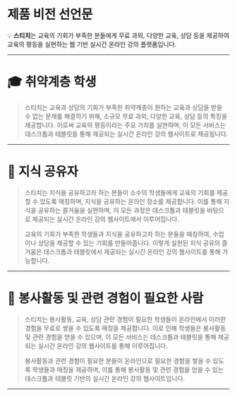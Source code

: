 # 제품 비전 선언문

💡 **스티치**는 교육의 기회가 부족한 분들에게 무료 과외, 다양한 교육, 상담 등을 제공하여 교육의 평등을 실현하는 웹 기반 실시간 온라인 강의 플랫폼입니다.

---

# 🎓 취약계층 학생

> 스티치는 교육과 상담의 기회가 부족한 취약계층이 원하는 교육과 상담을 받을 수 없는 문제를 해결하기 위해, 소규모 무료 과외, 다양한 교육, 상담 등의 특징을 제공합니다. 이로써 교육의 평등이라는 주요 가치를 실현하며, 이 모든 서비스는 데스크톱과 테블릿을 통해 제공되는 실시간 온라인 강의 웹사이트로 제공됩니다.

---

# 💬 지식 공유자

> 스티치는 지식을 공유하고자 하는 분들이 소수의 학생들에게 교육의 기회를 제공할 수 있도록 매칭하며, 지식을 공유하는 온라인 장소를 제공합니다. 이를 통해 지식을 공유하는 즐거움을 실현하며, 이 모든 과정은 데스크톱과 테블릿을 바탕으로 제공되는 실시간 온라인 강의 웹사이트에서 이루어집니다.
>
> 교육의 기회가 부족한 학생들과 지식을 공유하고자 하는 분들을 매칭하여, 수업이나 상담을 제공할 수 있는 기회를 만들어줍니다. 이렇게 실현된 지식 공유의 즐거움은 데스크톱과 테블릿에서 제공되는 실시간 온라인 강의 웹사이트를 통해 가능합니다.

---

# 🤝 봉사활동 및 관련 경험이 필요한 사람

> 스티치는 봉사활동, 교육, 상담 관련 경험이 필요한 학생들이 온라인에서 이러한 경험을 무료로 쌓을 수 있도록 매칭을 제공합니다. 이로 인해 학생들은 봉사활동 및 관련 경험을 얻을 수 있으며, 이 모든 서비스는 데스크톱과 테블릿을 통해 제공되는 실시간 온라인 강의 웹사이트를 통해 이루어집니다.
>
> 봉사활동과 관련 경험이 필요한 분들이 온라인으로 필요한 경험을 쌓을 수 있도록 학생들과 매칭을 제공하며, 이를 통해 봉사활동 및 관련 경험을 얻을 수 있는 데스크톱과 테블릿 기반의 실시간 온라인 강의 웹사이트입니다.

---
